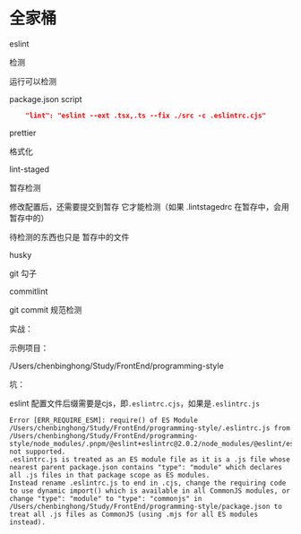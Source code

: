 # 全家桶
eslint

检测

运行可以检测

package.json script

```json
    "lint": "eslint --ext .tsx,.ts --fix ./src -c .eslintrc.cjs"
```

prettier

格式化

lint-staged

暂存检测

修改配置后，还需要提交到暂存 它才能检测（如果 .lintstagedrc 在暂存中，会用暂存中的）

待检测的东西也只是 暂存中的文件

husky

git 勾子

commitlint

git commit 规范检测



实战：

示例项目：

/Users/chenbinghong/Study/FrontEnd/programming-style

坑：

eslint 配置文件后缀需要是cjs，即`.eslintrc.cjs`，如果是`.eslintrc.js`

```
Error [ERR_REQUIRE_ESM]: require() of ES Module /Users/chenbinghong/Study/FrontEnd/programming-style/.eslintrc.js from /Users/chenbinghong/Study/FrontEnd/programming-style/node_modules/.pnpm/@eslint+eslintrc@2.0.2/node_modules/@eslint/eslintrc/dist/eslintrc.cjs not supported.
.eslintrc.js is treated as an ES module file as it is a .js file whose nearest parent package.json contains "type": "module" which declares all .js files in that package scope as ES modules.
Instead rename .eslintrc.js to end in .cjs, change the requiring code to use dynamic import() which is available in all CommonJS modules, or change "type": "module" to "type": "commonjs" in /Users/chenbinghong/Study/FrontEnd/programming-style/package.json to treat all .js files as CommonJS (using .mjs for all ES modules instead).
```


